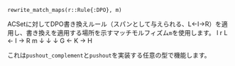 ```
rewrite_match_maps(r::Rule{:DPO}, m)
```

ACSetに対してDPO書き換えルール（スパンとして与えられる、L<-I->R）を適用し、書き換えを適用する場所を示すマッチモルフィズム`m`を使用します。               l   r            L <- I -> R          m ↓    ↓    ↓            G <- K -> H

これは`pushout_complement`と`pushout`を実装する任意の型で機能します。

